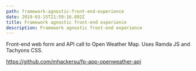 ```yaml
---
path: framework-agnostic-front-end-experience
date: 2019-03-15T21:59:16.892Z
title: Framework agnostic front-end experience
description: Framework agnostic front-end experience
---
```

Front-end web form and API call to Open Weather Map. Uses Ramda JS and Tachyons CSS.

<https://github.com/mhackersu/fp-app-openweather-api>
